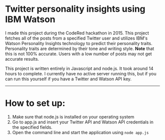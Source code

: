 # Twitter personality insights using IBM Watson

I made this project during the CodeRed hackathon in 2015. This project fetches all of the posts from a specified Twitter user and utilizes IBM's Watson Personality Insights technology to predict their personality traits. Personality traits are determined by their tone and writing style. **Note** that this is not 100% accurate. Users with a low number of posts may not get accurate results.

This project is written entirely in Javascript and node.js. It took around 14 hours to complete. I currently have no active server running this, but if you can run this yourself if you have a Twitter and Watson API key.


----------


# How to set up:

 1. Make sure that node.js is installed on your operating system
 2. Go to app.js and insert your Twitter API and Watson API credentials in the specified fields.
 2. Open the command line and start the application using `node app.js`
